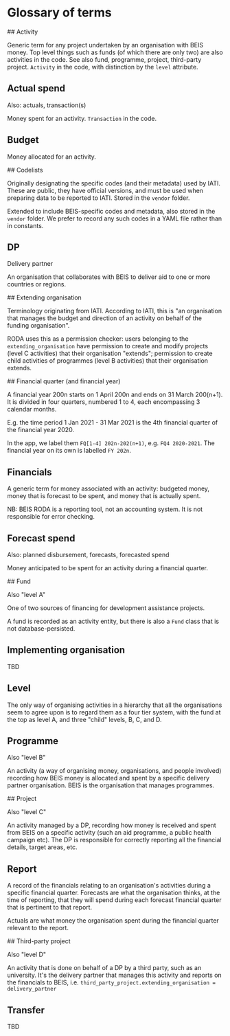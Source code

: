 # Glossary of terms

## Activity

  Generic term for any project undertaken by an organisation with BEIS money. Top level things such as funds (of which there are only two) are also activities in the code. See also fund, programme, project, third-party project. `Activity` in the code, with distinction by the `level` attribute.

## Actual spend
  Also: actuals, transaction(s)

  Money spent for an activity. `Transaction` in the code.

## Budget

  Money allocated for an activity.

## Codelists

  Originally designating the specific codes (and their metadata) used by IATI. These are public, they have official versions, and must be used when preparing data to be reported to IATI. Stored in the `vendor` folder.

  Extended to include BEIS-specific codes and metadata, also stored in the `vendor` folder. We prefer to record any such codes in a YAML file rather than in constants.

## DP
  Delivery partner

  An organisation that collaborates with BEIS to deliver aid to one or more countries or regions.

## Extending organisation

  Terminology originating from IATI. According to IATI, this is "an organisation that manages the budget and direction of an activity on behalf of the funding organisation".

  RODA uses this as a permission checker: users belonging to the `extending_organisation` have permission to create and modify projects (level C activities) that their organisation "extends"; permission to create child activities of programmes (level B activities) that their organisation extends.

## Financial quarter (and financial year)

  A financial year 200n starts on 1 April 200n and ends on 31 March 200(n+1). It is divided in four quarters, numbered 1 to 4, each encompassing 3 calendar months.

  E.g. the time period 1 Jan 2021 - 31 Mar 2021 is the 4th financial quarter of the financial year 2020.

  In the app, we label them `FQ[1-4] 202n-202(n+1)`, e.g. `FQ4 2020-2021`. The financial year on its own is labelled `FY 202n`.

## Financials

  A generic term for money associated with an activity: budgeted money, money that is forecast to be spent, and money that is actually spent.

  NB: BEIS RODA is a reporting tool, not an accounting system. It is not responsible for error checking.

## Forecast spend

  Also: planned disbursement, forecasts, forecasted spend

  Money anticipated to be spent for an activity during a financial quarter.

## Fund

  Also "level A"

  One of two sources of financing for development assistance projects.

  A fund is recorded as an activity entity, but there is also a `Fund` class that is not database-persisted.

## Implementing organisation

  TBD

## Level

  The only way of organising activities in a hierarchy that all the organisations seem to agree upon is to regard them as a four tier system, with the fund at the top as level A, and three "child" levels, B, C, and D.

## Programme

  Also "level B"

  An activity (a way of organising money, organisations, and people involved) recording how BEIS money is allocated and spent by a specific delivery partner organisation. BEIS is the organisation that manages programmes.

## Project

  Also "level C"

  An activity managed by a DP, recording how money is received and spent from BEIS on a specific activity (such an aid programme, a public health campaign etc). The DP is responsible for correctly reporting all the financial details, target areas, etc.

## Report

  A record of the financials relating to an organisation's activities during a specific financial quarter. Forecasts are what the organisation thinks, at the time of reporting, that they will spend during each forecast financial quarter that is pertinent to that report.

  Actuals are what money the organisation spent during the financial quarter relevant to the report.

## Third-party project

  Also "level D"

  An activity that is done on behalf of a DP by a third party, such as an university. It's the delivery partner that manages this activity and reports on the financials to BEIS, i.e. `third_party_project.extending_organisation = delivery_partner`

## Transfer

  TBD
